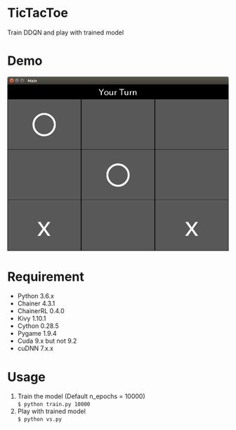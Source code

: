 TicTacToe
====

Train DDQN and play with trained model

# Demo
![play-demo](https://github.com/reppy4620/TicTacToe/blob/master/images/play.png)

# Requirement
- Python 3.6.x
- Chainer 4.3.1
- ChainerRL 0.4.0
- Kivy 1.10.1
- Cython 0.28.5
- Pygame 1.9.4
- Cuda 9.x but not 9.2
- cuDNN 7.x.x

# Usage
1. Train the model (Default n_epochs = 10000)  
`$ python train.py 10000`  
2. Play with trained model  
`$ python vs.py`  

